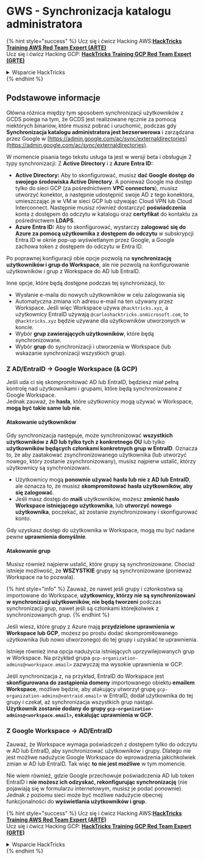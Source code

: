 # GWS - Synchronizacja katalogu administratora

{% hint style="success" %}
Ucz się i ćwicz Hacking AWS:<img src="../../../.gitbook/assets/image (1) (1) (1) (1).png" alt="" data-size="line">[**HackTricks Training AWS Red Team Expert (ARTE)**](https://training.hacktricks.xyz/courses/arte)<img src="../../../.gitbook/assets/image (1) (1) (1) (1).png" alt="" data-size="line">\
Ucz się i ćwicz Hacking GCP: <img src="../../../.gitbook/assets/image (2) (1).png" alt="" data-size="line">[**HackTricks Training GCP Red Team Expert (GRTE)**<img src="../../../.gitbook/assets/image (2) (1).png" alt="" data-size="line">](https://training.hacktricks.xyz/courses/grte)

<details>

<summary>Wsparcie HackTricks</summary>

* Sprawdź [**plany subskrypcyjne**](https://github.com/sponsors/carlospolop)!
* **Dołącz do** 💬 [**grupy Discord**](https://discord.gg/hRep4RUj7f) lub [**grupy telegramowej**](https://t.me/peass) lub **śledź** nas na **Twitterze** 🐦 [**@hacktricks\_live**](https://twitter.com/hacktricks_live)**.**
* **Podziel się sztuczkami hackingowymi, przesyłając PR-y do** [**HackTricks**](https://github.com/carlospolop/hacktricks) i [**HackTricks Cloud**](https://github.com/carlospolop/hacktricks-cloud) repozytoriów github.

</details>
{% endhint %}

## Podstawowe informacje

Główna różnica między tym sposobem synchronizacji użytkowników z GCDS polega na tym, że GCDS jest realizowane ręcznie za pomocą niektórych binariów, które musisz pobrać i uruchomić, podczas gdy **Synchronizacja katalogu administratora jest bezserwerowa** i zarządzana przez Google w [https://admin.google.com/ac/sync/externaldirectories](https://admin.google.com/ac/sync/externaldirectories).

W momencie pisania tego tekstu usługa ta jest w wersji beta i obsługuje 2 typy synchronizacji: Z **Active Directory** i z **Azure Entra ID:**

* **Active Directory:** Aby to skonfigurować, musisz **dać Google dostęp do swojego środowiska Active Directory**. A ponieważ Google ma dostęp tylko do sieci GCP (za pośrednictwem **VPC connectors**), musisz utworzyć konektor, a następnie udostępnić swoje AD z tego konektora, umieszczając je w VM w sieci GCP lub używając Cloud VPN lub Cloud Interconnect. Następnie musisz również dostarczyć **poświadczenia** konta z dostępem do odczytu w katalogu oraz **certyfikat** do kontaktu za pośrednictwem **LDAPS**.
* **Azure Entra ID:** Aby to skonfigurować, wystarczy **zalogować się do Azure za pomocą użytkownika z dostępem do odczytu** w subskrypcji Entra ID w oknie pop-up wyświetlanym przez Google, a Google zachowa token z dostępem do odczytu w Entra ID.

Po poprawnej konfiguracji obie opcje pozwolą na **synchronizację użytkowników i grup do Workspace**, ale nie pozwolą na konfigurowanie użytkowników i grup z Workspace do AD lub EntraID.

Inne opcje, które będą dostępne podczas tej synchronizacji, to:

* Wysłanie e-maila do nowych użytkowników w celu zalogowania się
* Automatyczna zmiana ich adresu e-mail na ten używany przez Workspace. Jeśli więc Workspace używa `@hacktricks.xyz`, a użytkownicy EntraID używają `@carloshacktricks.onmicrosoft.com`, to `@hacktricks.xyz` będzie używane dla użytkowników utworzonych w koncie.
* Wybór **grup zawierających użytkowników**, które będą synchronizowane.
* Wybór **grup** do synchronizacji i utworzenia w Workspace (lub wskazanie synchronizacji wszystkich grup).

### Z AD/EntraID -> Google Workspace (& GCP)

Jeśli uda ci się skompromitować AD lub EntraID, będziesz miał pełną kontrolę nad użytkownikami i grupami, które będą synchronizowane z Google Workspace.\
Jednak zauważ, że **hasła**, które użytkownicy mogą używać w Workspace, **mogą być takie same lub nie**.

#### Atakowanie użytkowników

Gdy synchronizacja następuje, może synchronizować **wszystkich użytkowników z AD lub tylko tych z konkretnego OU** lub tylko **użytkowników będących członkami konkretnych grup w EntraID**. Oznacza to, że aby zaatakować zsynchronizowanego użytkownika (lub utworzyć nowego, który zostanie zsynchronizowany), musisz najpierw ustalić, którzy użytkownicy są synchronizowani.

* Użytkownicy mogą **ponownie używać hasła lub nie z AD lub EntraID**, ale oznacza to, że musisz **skompromitować hasła użytkowników, aby się zalogować**.
* Jeśli masz dostęp do **maili** użytkowników, możesz **zmienić hasło Workspace istniejącego użytkownika**, lub **utworzyć nowego użytkownika**, poczekać, aż zostanie zsynchronizowany i skonfigurować konto.

Gdy uzyskasz dostęp do użytkownika w Workspace, mogą mu być nadane pewne **uprawnienia domyślnie**.

#### Atakowanie grup

Musisz również najpierw ustalić, które grupy są synchronizowane. Chociaż istnieje możliwość, że **WSZYSTKIE** grupy są synchronizowane (ponieważ Workspace na to pozwala).

{% hint style="info" %}
Zauważ, że nawet jeśli grupy i członkostwa są importowane do Workspace, **użytkownicy, którzy nie są synchronizowani w synchronizacji użytkowników, nie będą tworzeni** podczas synchronizacji grup, nawet jeśli są członkami którejkolwiek z synchronizowanych grup.
{% endhint %}

Jeśli wiesz, które grupy z Azure mają **przydzielone uprawnienia w Workspace lub GCP**, możesz po prostu dodać skompromitowanego użytkownika (lub nowo utworzonego) do tej grupy i uzyskać te uprawnienia.

Istnieje również inna opcja nadużycia istniejących uprzywilejowanych grup w Workspace. Na przykład grupa `gcp-organization-admins@<workspace.email>` zazwyczaj ma wysokie uprawnienia w GCP.

Jeśli synchronizacja z, na przykład, EntraID do Workspace jest **skonfigurowana do zastąpienia domeny** importowanego obiektu **emailem Workspace**, możliwe będzie, aby atakujący utworzył grupę `gcp-organization-admins@<entraid.email>` w EntraID, dodał użytkownika do tej grupy i czekał, aż synchronizacja wszystkich grup nastąpi.\
**Użytkownik zostanie dodany do grupy `gcp-organization-admins@<workspace.email>`, eskalując uprawnienia w GCP.**

### Z Google Workspace -> AD/EntraID

Zauważ, że Workspace wymaga poświadczeń z dostępem tylko do odczytu w AD lub EntraID, aby synchronizować użytkowników i grupy. Dlatego nie jest możliwe nadużycie Google Workspace do wprowadzenia jakichkolwiek zmian w AD lub EntraID. Tak więc **to nie jest możliwe** w tym momencie.

Nie wiem również, gdzie Google przechowuje poświadczenia AD lub token EntraID i **nie możesz ich odzyskać, rekonfigurując synchronizację** (nie pojawiają się w formularzu internetowym, musisz je podać ponownie). Jednak z poziomu sieci może być możliwe nadużycie obecnej funkcjonalności do **wyświetlania użytkowników i grup**.

{% hint style="success" %}
Ucz się i ćwicz Hacking AWS:<img src="../../../.gitbook/assets/image (1) (1) (1) (1).png" alt="" data-size="line">[**HackTricks Training AWS Red Team Expert (ARTE)**](https://training.hacktricks.xyz/courses/arte)<img src="../../../.gitbook/assets/image (1) (1) (1) (1).png" alt="" data-size="line">\
Ucz się i ćwicz Hacking GCP: <img src="../../../.gitbook/assets/image (2) (1).png" alt="" data-size="line">[**HackTricks Training GCP Red Team Expert (GRTE)**<img src="../../../.gitbook/assets/image (2) (1).png" alt="" data-size="line">](https://training.hacktricks.xyz/courses/grte)

<details>

<summary>Wsparcie HackTricks</summary>

* Sprawdź [**plany subskrypcyjne**](https://github.com/sponsors/carlospolop)!
* **Dołącz do** 💬 [**grupy Discord**](https://discord.gg/hRep4RUj7f) lub [**grupy telegramowej**](https://t.me/peass) lub **śledź** nas na **Twitterze** 🐦 [**@hacktricks\_live**](https://twitter.com/hacktricks_live)**.**
* **Podziel się sztuczkami hackingowymi, przesyłając PR-y do** [**HackTricks**](https://github.com/carlospolop/hacktricks) i [**HackTricks Cloud**](https://github.com/carlospolop/hacktricks-cloud) repozytoriów github.

</details>
{% endhint %}
